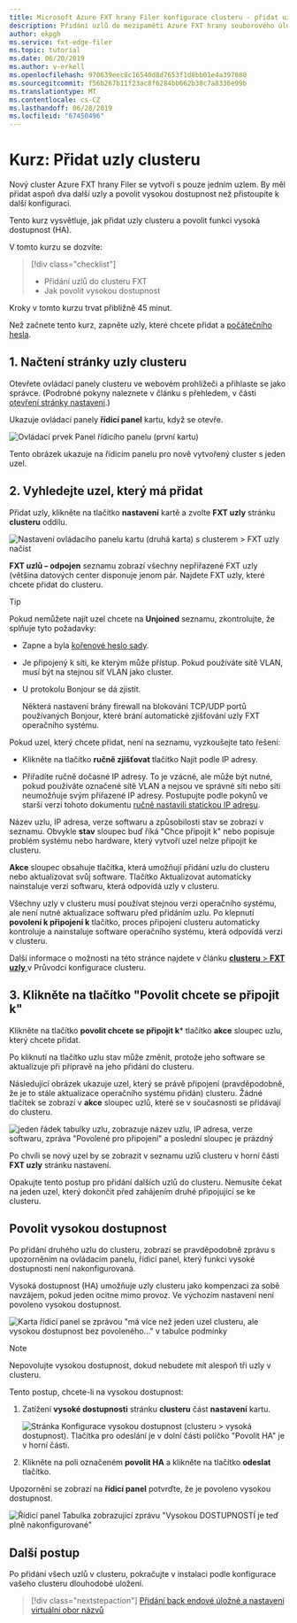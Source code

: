 ```yaml
---
title: Microsoft Azure FXT hrany Filer konfigurace clusteru - přidat uzly
description: Přidání uzlů do mezipaměti Azure FXT hrany souborového úložiště
author: ekpgh
ms.service: fxt-edge-filer
ms.topic: tutorial
ms.date: 06/20/2019
ms.author: v-erkell
ms.openlocfilehash: 970639eec8c16540d8d7653f1d8bb01e4a397080
ms.sourcegitcommit: f56b267b11f23ac8f6284bb662b38c7a8336e99b
ms.translationtype: MT
ms.contentlocale: cs-CZ
ms.lasthandoff: 06/28/2019
ms.locfileid: "67450496"
---
```

# <a name="tutorial-add-cluster-nodes"></a>Kurz: Přidat uzly clusteru 

Nový cluster Azure FXT hrany Filer se vytvoří s pouze jedním uzlem. By měl přidat aspoň dva další uzly a povolit vysokou dostupnost než přistoupíte k další konfiguraci. 

Tento kurz vysvětluje, jak přidat uzly clusteru a povolit funkci vysoká dostupnost (HA). 

V tomto kurzu se dozvíte: 

> [!div class="checklist"]
> * Přidání uzlů do clusteru FXT
> * Jak povolit vysokou dostupnost

Kroky v tomto kurzu trvat přibližně 45 minut.

Než začnete tento kurz, zapněte uzly, které chcete přidat a [počátečního hesla](fxt-node-password.md). 

## <a name="1-load-the-cluster-nodes-page"></a>1. Načtení stránky uzly clusteru

Otevřete ovládací panely clusteru ve webovém prohlížeči a přihlaste se jako správce. (Podrobné pokyny naleznete v článku s přehledem, v části [otevření stránky nastavení](fxt-cluster-create.md#open-the-settings-pages).)

Ukazuje ovládací panely **řídicí panel** kartu, když se otevře. 

![Ovládací prvek Panel řídicího panelu (první kartu)](media/fxt-cluster-config/dashboard-1-node.png)

Tento obrázek ukazuje na řídicím panelu pro nově vytvořený cluster s jeden uzel.

## <a name="2-locate-the-node-to-add"></a>2. Vyhledejte uzel, který má přidat

Přidat uzly, klikněte na tlačítko **nastavení** kartě a zvolte **FXT uzly** stránku **clusteru** oddílu.

![Nastavení ovládacího panelu kartu (druhá karta) s clusterem > FXT uzly načíst](media/fxt-cluster-config/settings-fxt-nodes.png)

**FXT uzlů – odpojen** seznamu zobrazí všechny nepřiřazené FXT uzly (většina datových center disponuje jenom pár. Najdete FXT uzly, které chcete přidat do clusteru.

> [!Tip] 
> Pokud nemůžete najít uzel chcete na **Unjoined** seznamu, zkontrolujte, že splňuje tyto požadavky:
> 
> * Zapne a byla [kořenové heslo sady](fxt-node-password.md).
> * Je připojený k síti, ke kterým může přístup. Pokud používáte sítě VLAN, musí být na stejnou síť VLAN jako cluster.
> * U protokolu Bonjour se dá zjistit. 
>
>   Některá nastavení brány firewall na blokování TCP/UDP portů používaných Bonjour, které brání automatické zjišťování uzly FXT operačního systému.
> 
> Pokud uzel, který chcete přidat, není na seznamu, vyzkoušejte tato řešení: 
> 
> * Klikněte na tlačítko **ručně zjišťovat** tlačítko Najít podle IP adresy.
> 
> * Přiřadíte ručně dočasné IP adresy. To je vzácné, ale může být nutné, pokud používáte označené sítě VLAN a nejsou ve správné síti nebo síti neumožňuje svým přiřazené IP adresy. Postupujte podle pokynů ve starší verzi tohoto dokumentu [ručně nastavili statickou IP adresu](https://azure.github.io/Avere/legacy/create_cluster/4_8/html/static_ip.html).

Název uzlu, IP adresa, verze softwaru a způsobilosti stav se zobrazí v seznamu. Obvykle **stav** sloupec buď říká "Chce připojit k" nebo popisuje problém systému nebo hardware, který vytvoří uzel nelze připojit ke clusteru.

**Akce** sloupec obsahuje tlačítka, která umožňují přidání uzlu do clusteru nebo aktualizovat svůj software. Tlačítko Aktualizovat automaticky nainstaluje verzi softwaru, která odpovídá uzly v clusteru.

Všechny uzly v clusteru musí používat stejnou verzi operačního systému, ale není nutné aktualizace softwaru před přidáním uzlu. Po klepnutí **povolení k připojení k** tlačítko, proces připojení clusteru automaticky kontroluje a nainstaluje software operačního systému, která odpovídá verzi v clusteru.

Další informace o možnosti na této stránce najdete v článku [ **clusteru** > **FXT uzly** ](https://azure.github.io/Avere/legacy/ops_guide/4_7/html/gui_fxt_nodes.html) v Průvodci konfigurace clusteru.

## <a name="3-click-the-allow-to-join-button"></a>3. Klikněte na tlačítko "Povolit chcete se připojit k" 

Klikněte na tlačítko **povolit chcete se připojit k*** tlačítko **akce** sloupec uzlu, který chcete přidat.

Po kliknutí na tlačítko uzlu stav může změnit, protože jeho software se aktualizuje při přípravě na jeho přidání do clusteru. 

Následující obrázek ukazuje uzel, který se právě připojení (pravděpodobně, že je to stále aktualizace operačního systému přidán) clusteru. Žádné tlačítek se zobrazí v **akce** sloupec uzlů, které se v současnosti se přidávají do clusteru.

![jeden řádek tabulky uzlu, zobrazuje název uzlu, IP adresa, verze softwaru, zpráva "Povolené pro připojení" a poslední sloupec je prázdný](media/fxt-cluster-config/node-join-in-process.png)

Po chvíli se nový uzel by se zobrazit v seznamu uzlů clusteru v horní části **FXT uzly** stránku nastavení. 

Opakujte tento postup pro přidání dalších uzlů do clusteru. Nemusíte čekat na jeden uzel, který dokončit před zahájením druhé připojující se ke clusteru.

## <a name="enable-high-availability"></a>Povolit vysokou dostupnost

Po přidání druhého uzlu do clusteru, zobrazí se pravděpodobně zprávu s upozorněním na ovládacím panelu, řídicí panel, který funkci vysoké dostupnosti není nakonfigurovaná. 

Vysoká dostupnost (HA) umožňuje uzly clusteru jako kompenzaci za sobě navzájem, pokud jeden ocitne mimo provoz. Ve výchozím nastavení není povoleno vysokou dostupnost.

![Karta řídicí panel se zprávou "má více než jeden uzel clusteru, ale vysokou dostupnost bez povoleného..." v tabulce podmínky](media/fxt-cluster-config/no-ha-2-nodes.png)

> [!Note] 
> Nepovolujte vysokou dostupnost, dokud nebudete mít alespoň tři uzly v clusteru.

Tento postup, chcete-li na vysokou dostupnost: 

1. Zatížení **vysoké dostupnosti** stránku **clusteru** část **nastavení** kartu.

   ![Stránka Konfigurace vysokou dostupnost (clusteru > vysoká dostupnost). Tlačítka pro odeslání je v dolní části políčko "Povolit HA" je v horní části.](media/fxt-cluster-config/enable-ha.png)

2. Klikněte na poli označeném **povolit HA** a klikněte na tlačítko **odeslat** tlačítko. 

Upozornění se zobrazí na **řídicí panel** potvrďte, že je povoleno vysokou dostupnost.

![Řídicí panel Tabulka zobrazující zprávu "Vysokou DOSTUPNOSTÍ je teď plně nakonfigurované"](media/fxt-cluster-config/ha-configured-alert.png)


## <a name="next-steps"></a>Další postup

Po přidání všech uzlů v clusteru, pokračujte v instalaci podle konfigurace vašeho clusteru dlouhodobé uložení.

> [!div class="nextstepaction"]
> [Přidání back endové úložné a nastavení virtuální obor názvů](fxt-add-storage.md)